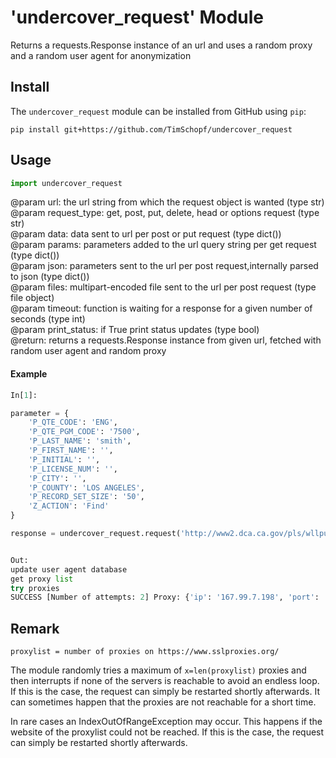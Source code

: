 # 'undercover_request' Module
Returns a requests.Response instance  of an url and uses a random proxy and a random user agent for anonymization

## Install
The `undercover_request` module can be installed from GitHub using `pip`:

`pip install git+https://github.com/TimSchopf/undercover_request`

## Usage

```python 
import undercover_request
```

@param url: the url string from which the request object is wanted (type str)  
@param request_type: get, post, put, delete, head or options request (type str)  
@param data: data sent to url per post or put request (type dict())  
@param params: parameters added to the url query string per get request (type dict())  
@param json: parameters sent to the url per post request,internally parsed to json (type dict())  
@param files:  multipart-encoded file sent to the url per post request (type file object)  
@param timeout: function is waiting for a response for a given number of seconds (type int)  
@param print_status: if True print status updates (type bool)   
@return: returns a requests.Response instance from given url, fetched with random user agent and random proxy    
 

#### Example

```python
In[1]:

parameter = {
    'P_QTE_CODE': 'ENG',
    'P_QTE_PGM_CODE': '7500',
    'P_LAST_NAME': 'smith',
    'P_FIRST_NAME': '',
    'P_INITIAL': '',
    'P_LICENSE_NUM': '',
    'P_CITY': '',
    'P_COUNTY': 'LOS ANGELES',
    'P_RECORD_SET_SIZE': '50',
    'Z_ACTION': 'Find'
}

response = undercover_request.request('http://www2.dca.ca.gov/pls/wllpub/WLLQRYNA$LCEV2.ActionQuery', request_type='post', data=parameter,timeout=1)


Out:
update user agent database
get proxy list
try proxies
SUCCESS [Number of attempts: 2] Proxy: {'ip': '167.99.7.198', 'port': '8080'} User Agent: Mozilla/5.0 (X11; Linux x86_64) AppleWebKit/537.36 (KHTML, like Gecko) Chrome/33.0.1750.517 Safari/537.36
```
## Remark

`proxylist = number of proxies on https://www.sslproxies.org/`  

The module randomly tries a maximum of `x=len(proxylist)` proxies and then interrupts if none of the servers is reachable to avoid an endless loop. If this is the case, the request can simply be restarted shortly afterwards. It can sometimes happen that the proxies are not reachable for a short time.  

In rare cases an IndexOutOfRangeException may occur. This happens if the website of the proxylist could not be reached.  If this is the case, the request can simply be restarted shortly afterwards.

